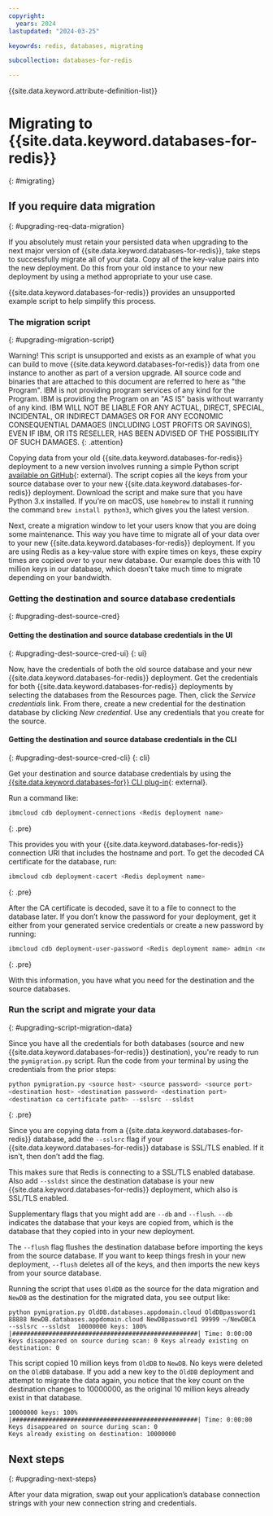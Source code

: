 ```yaml
---
copyright:
  years: 2024
lastupdated: "2024-03-25"

keyowrds: redis, databases, migrating

subcollection: databases-for-redis

---
```


{{site.data.keyword.attribute-definition-list}}

# Migrating to {{site.data.keyword.databases-for-redis}}
{: #migrating}


## If you require data migration
{: #upgrading-req-data-migration}

If you absolutely must retain your persisted data when upgrading to the next major version of {{site.data.keyword.databases-for-redis}}, take steps to successfully migrate all of your data. Copy all of the key-value pairs into the new deployment. Do this from your old instance to your new deployment by using a method appropriate to your use case.

{{site.data.keyword.databases-for-redis}} provides an unsupported example script to help simplify this process. 

### The migration script
{: #upgrading-migration-script}

Warning! This script is unsupported and exists as an example of what you can build to move {{site.data.keyword.databases-for-redis}} data from one instance to another as part of a version upgrade. All source code and binaries that are attached to this document are referred to here as "the Program". IBM is not providing program services of any kind for the Program. IBM is providing the Program on an "AS IS" basis without warranty of any kind. IBM WILL NOT BE LIABLE FOR ANY ACTUAL, DIRECT, SPECIAL, INCIDENTAL, OR INDIRECT DAMAGES OR FOR ANY ECONOMIC CONSEQUENTIAL DAMAGES (INCLUDING LOST PROFITS OR SAVINGS), EVEN IF IBM, OR ITS RESELLER, HAS BEEN ADVISED OF THE POSSIBILITY OF SUCH DAMAGES.
{: .attention}

Copying data from your old {{site.data.keyword.databases-for-redis}} deployment to a new version involves running a simple Python script [available on GitHub](https://github.com/IBM-Cloud/clouddatabases-migration-examples/blob/master/redis/redis_migration.py){: external}. The script copies all the keys from your source database over to your new {{site.data.keyword.databases-for-redis}} deployment. Download the script and make sure that you have Python 3.x installed. If you’re on macOS, use `homebrew` to install it running the command `brew install python3`, which gives you the latest version.

Next, create a migration window to let your users know that you are doing some maintenance. This way you have time to migrate all of your data over to your new {{site.data.keyword.databases-for-redis}} deployment. If you are using Redis as a key-value store with expire times on keys, these expiry times are copied over to your new database. Our example does this with 10 million keys in our database, which doesn't take much time to migrate depending on your bandwidth.

### Getting the destination and source database credentials
{: #upgrading-dest-source-cred}

#### Getting the destination and source database credentials in the UI
{: #upgrading-dest-source-cred-ui}
{: ui}

Now, have the credentials of both the old source database and your new {{site.data.keyword.databases-for-redis}} deployment. Get the credentials for both {{site.data.keyword.databases-for-redis}} deployments by selecting the databases from the Resources page. Then, click the _Service credentials_ link. From there, create a new credential for the destination database by clicking _New credential_. Use any credentials that you create for the source.

#### Getting the destination and source database credentials in the CLI
{: #upgrading-dest-source-cred-cli}
{: cli}

Get your destination and source database credentials by using the [{{site.data.keyword.databases-for}} CLI plug-in](/docs/databases-for-redis?topic=databases-for-redis-cdb-reference#connections){: external}.

Run a command like:

```sh
ibmcloud cdb deployment-connections <Redis deployment name>
```
{: .pre}

This provides you with your {{site.data.keyword.databases-for-redis}} connection URI that includes the hostname and port. To get the decoded CA certificate for the database, run:
```sh
ibmcloud cdb deployment-cacert <Redis deployment name>
```
{: .pre}

After the CA certificate is decoded, save it to a file to connect to the database later. If you don’t know the password for your deployment, get it either from your generated service credentials or create a new password by running:
```sh
ibmcloud cdb deployment-user-password <Redis deployment name> admin <new password>
```
{: .pre}

With this information, you have what you need for the destination and the source databases.

### Run the script and migrate your data
{: #upgrading-script-migration-data}

Since you have all the credentials for both databases (source and new {{site.data.keyword.databases-for-redis}} destination), you're ready to run the `pymigration.py` script. Run the code from your terminal by using the credentials from the prior steps:

```python
python pymigration.py <source host> <source password> <source port>
<destination host> <destination password> <destination port>
<destination ca certificate path> --sslsrc --ssldst
```
{: .pre}

Since you are copying data from a {{site.data.keyword.databases-for-redis}} database, add the `--sslsrc` flag if your {{site.data.keyword.databases-for-redis}} database is SSL/TLS enabled. If it isn’t, then don’t add the flag. 

This makes sure that Redis is connecting to a SSL/TLS enabled database. Also add `--ssldst` since the destination database is your new {{site.data.keyword.databases-for-redis}} deployment, which also is SSL/TLS enabled. 

Supplementary flags that you might add are `--db` and `--flush`. `--db` indicates the database that your keys are copied from, which is the database that they copied into in your new deployment. 

The `--flush` flag flushes the destination database before importing the keys from the source database. If you want to keep things fresh in your new deployment, `--flush` deletes all of the keys, and then imports the new keys from your source database.

Running the script that uses `OldDB` as the source for the data migration and `NewDB` as the destination for the migrated data, you see output like:
```text
python pymigration.py OldDB.databases.appdomain.cloud OldDBpassword1 88888 NewDB.databases.appdomain.cloud NewDBpassword1 99999 ~/NewDBCA  --sslsrc --ssldst  10000000 keys: 100% |###################################################| Time: 0:00:00 Keys disappeared on source during scan: 0 Keys already existing on destination: 0
```

This script copied 10 million keys from `OldDB` to `NewDB`. No keys were deleted on the `OldDB` database. If you add a new key to the `OldDB` deployment and attempt to migrate the data again, you notice that the key count on the destination changes to 10000000, as the original 10 million keys already exist in that database.
```text
10000000 keys: 100% |###################################################| Time: 0:00:00
Keys disappeared on source during scan: 0
Keys already existing on destination: 10000000
```

## Next steps
{: #upgrading-next-steps}

After your data migration, swap out your application’s database connection strings with your new connection string and credentials.
